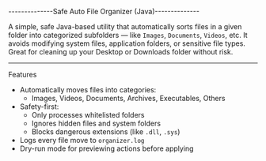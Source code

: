 --------------Safe Auto File Organizer (Java)--------------

A simple, safe Java-based utility that automatically sorts files in a given folder into categorized subfolders — like `Images`, `Documents`, `Videos`, etc.
It avoids modifying system files, application folders, or sensitive file types. Great for cleaning up your Desktop or Downloads folder without risk.

---------------------------------------------------------

Features

- Automatically moves files into categories:
  - Images, Videos, Documents, Archives, Executables, Others
- Safety-first:
  - Only processes whitelisted folders
  - Ignores hidden files and system folders
  - Blocks dangerous extensions (like `.dll`, `.sys`)
- Logs every file move to `organizer.log`
- Dry-run mode for previewing actions before applying
